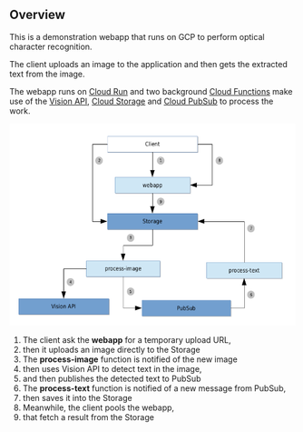 
## Overview

This is a demonstration webapp that runs on GCP to perform optical character recognition.

The client uploads an image to the application and then gets the extracted text from the image.

The webapp runs on [Cloud Run](https://cloud.google.com/run/) and two background [Cloud Functions](https://cloud.google.com/functions/) make use of the [Vision API](https://cloud.google.com/vision/), [Cloud Storage](https://cloud.google.com/storage/) and [Cloud PubSub](https://cloud.google.com/pubsub/) to process the work.

![overview.png](overview.png)

1. The client ask the **webapp** for a temporary upload URL,
2. then it uploads an image directly to the Storage
3. The **process-image** function is notified of the new image
4. then uses Vision API to detect text in the image,
5. and then publishes the detected text to PubSub
6. The **process-text** function is notified of a new message from PubSub,
7. then saves it into the Storage
8. Meanwhile, the client pools the webapp,
9. that fetch a result from the Storage
